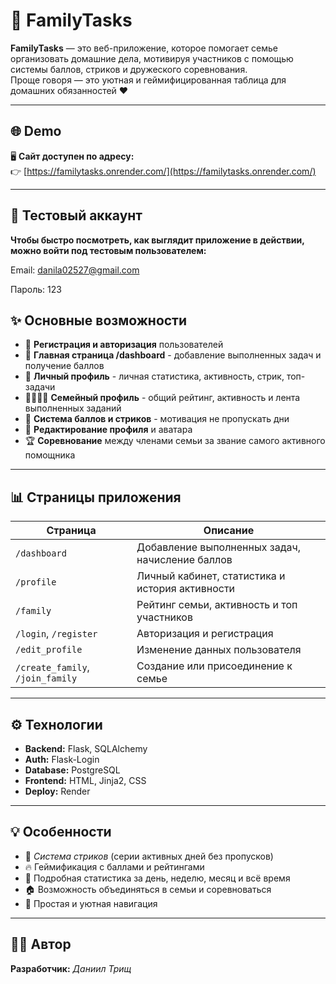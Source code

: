 # 🏡 FamilyTasks

**FamilyTasks** — это веб-приложение, которое помогает семье организовать домашние дела, мотивируя участников с помощью системы баллов, стриков и дружеского соревнования.  
Проще говоря — это уютная и геймифицированная таблица для домашних обязанностей ❤️

---

## 🌐 Demo

🖥 **Сайт доступен по адресу:**  
👉 [https://familytasks.onrender.com/](https://familytasks.onrender.com/)

---

## 🔑 Тестовый аккаунт

**Чтобы быстро посмотреть, как выглядит приложение в действии, можно войти под тестовым пользователем:**

Email: danila02527@gmail.com

Пароль: 123
## ✨ Основные возможности

- 🔑 **Регистрация и авторизация** пользователей  
- 🧺 **Главная страница /dashboard** - добавление выполненных задач и получение баллов  
- 👤 **Личный профиль** - личная статистика, активность, стрик, топ-задачи  
- 👨‍👩‍👧‍👦 **Семейный профиль** - общий рейтинг, активность и лента выполненных заданий  
- 🎯 **Система баллов и стриков** - мотивация не пропускать дни  
- 💾 **Редактирование профиля** и аватара  
- 🏆 **Соревнование** между членами семьи за звание самого активного помощника

---

## 📊 Страницы приложения

| Страница | Описание |
|-----------|-----------|
| `/dashboard` | Добавление выполненных задач, начисление баллов |
| `/profile` | Личный кабинет, статистика и история активности |
| `/family` | Рейтинг семьи, активность и топ участников |
| `/login`, `/register` | Авторизация и регистрация |
| `/edit_profile` | Изменение данных пользователя |
| `/create_family`, `/join_family` | Создание или присоединение к семье |

---

## ⚙️ Технологии

- **Backend:** Flask, SQLAlchemy
- **Auth:** Flask-Login  
- **Database:** PostgreSQL  
- **Frontend:** HTML, Jinja2, CSS  
- **Deploy:** Render  

---

## 💡 Особенности

- 📅 *Система стриков* (серии активных дней без пропусков)  
- 🔥 Геймификация с баллами и рейтингами  
- 🧮 Подробная статистика за день, неделю, месяц и всё время  
- 🏠 Возможность объединяться в семьи и соревноваться  
- 💬 Простая и уютная навигация  

---

## 🧑‍💻 Автор

**Разработчик:** *Даниил Трищ*  
